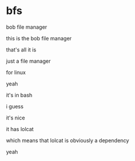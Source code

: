# bfs
bob file manager

this is the bob file manager

that's all it is

just a file manager

for linux

yeah

it's in bash

i guess

it's nice

it has lolcat

which means that lolcat is obviously a dependency

yeah

